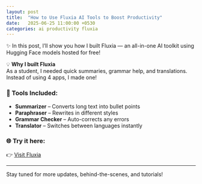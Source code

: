 ```yaml
---
layout: post
title:  "How to Use Fluxia AI Tools to Boost Productivity"
date:   2025-06-25 11:00:00 +0530
categories: ai productivity fluxia
---
```


✨ In this post, I’ll show you how I built Fluxia — an all-in-one AI toolkit using Hugging Face models hosted for free!

💡 **Why I built Fluxia**  
As a student, I needed quick summaries, grammar help, and translations. Instead of using 4 apps, I made one!

### 🔧 Tools Included:
- **Summarizer** – Converts long text into bullet points
- **Paraphraser** – Rewrites in different styles
- **Grammar Checker** – Auto-corrects any errors
- **Translator** – Switches between languages instantly

### 🌐 Try it here:
👉 [Visit Fluxia](https://f3r33n.github.io/fluxia/)

---

Stay tuned for more updates, behind-the-scenes, and tutorials!
